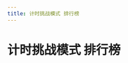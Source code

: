 ```yaml
---
title: 计时挑战模式 排行榜
---
```


# 计时挑战模式 排行榜

<script setup>
import TimeAttackView from '../views/ranking/TimeAttack.vue'
</script>

<TimeAttackView />
